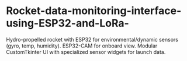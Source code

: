 # Rocket-data-monitoring-interface-using-ESP32-and-LoRa-
Hydro-propelled rocket with ESP32 for environmental/dynamic sensors (gyro, temp, humidity). ESP32-CAM for onboard view. Modular CustomTkinter UI with specialized sensor widgets for launch data.
